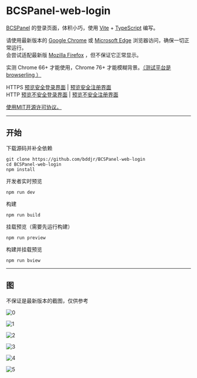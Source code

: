 # BCSPanel-web-login

[BCSPanel](https://github.com/bddjr/BCSPanel) 的登录页面，体积小巧，使用 [Vite](https://cn.vitejs.dev) + [TypeScript](https://www.typescriptlang.org) 编写。  

请使用最新版本的 [Google Chrome](https://google.cn/chrome/) 或 [Microsoft Edge](https://www.microsoft.com/zh-cn/edge/download) 浏览器访问，确保一切正常运行。  
会尝试适配最新版 [Mozilla Firefox](https://www.mozilla.org/zh-CN/firefox/browsers/) ，但不保证它正常显示。  

实测 Chrome 66+ 才能使用，Chrome 76+ 才能模糊背景。[（测试平台是 browserling ）](https://www.browserling.com/)

HTTPS [预览安全登录界面](https://bddjr.github.io/BCSPanel-web-login/) | [预览安全注册界面](https://bddjr.github.io/BCSPanel-web-login/?isreg=true)  
HTTP [预览不安全登录界面](http://bddjr.github.io/BCSPanel-web-login/) | [预览不安全注册界面](http://bddjr.github.io/BCSPanel-web-login/?isreg=true)  

[使用MIT开源许可协议。](https://mit-license.org)  

***
## 开始

下载源码并补全依赖
```
git clone https://github.com/bddjr/BCSPanel-web-login
cd BCSPanel-web-login
npm install
```

开发者实时预览
```
npm run dev
```

构建
```
npm run build
```

挂载预览（需要先运行构建）
```
npm run preview
```

构建并挂载预览
```
npm run bview
```

***
## 图

不保证是最新版本的截图，仅供参考

![0](README/img/0.jpg)

![1](README/img/1.jpg)

![2](README/img/2.jpg)

![3](README/img/3.png)

![4](README/img/4.jpg)

![5](README/img/5.jpg)
